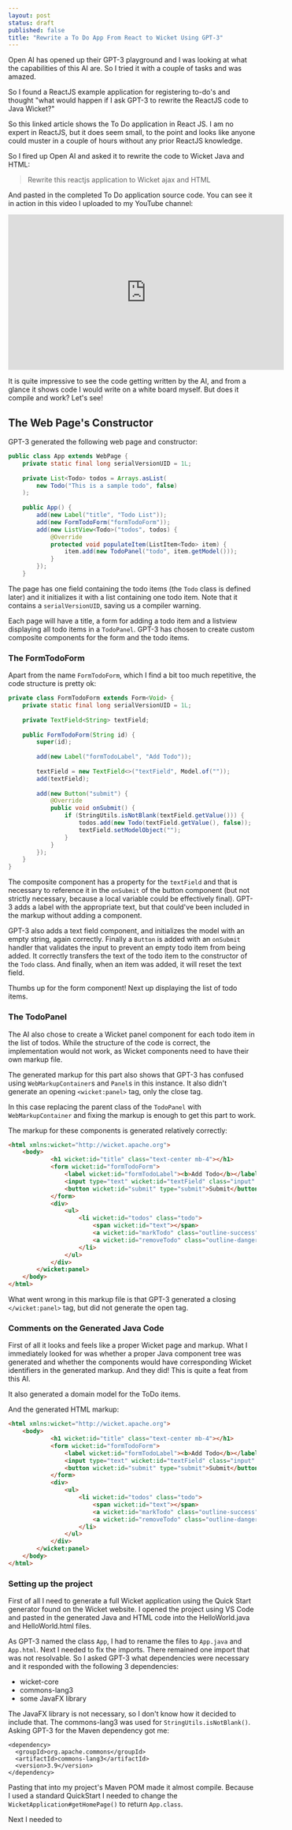 ```yaml
---
layout: post
status: draft
published: false
title: "Rewrite a To Do App From React to Wicket Using GPT-3"
---
```

Open AI has opened up their GPT-3 playground and I was looking at what the
capabilities of this AI are. So I tried it with a couple of tasks and was
amazed.

So I found a ReactJS example application for registering to-do's and thought
"what would happen if I ask GPT-3 to rewrite the ReactJS code to Java Wicket?"

So this linked article shows the To Do application in React JS. I am no expert
in ReactJS, but it does seem small, to the point and looks like anyone could
muster in a couple of hours without any prior ReactJS knowledge.

So I fired up Open AI and asked it to rewrite the code to Wicket Java and HTML:

> Rewrite this reactjs application to Wicket ajax and HTML

And pasted in the completed To Do application source code. You can see it in 
action in this video I uploaded to my YouTube channel:

<iframe width="560" height="315" src="https://www.youtube.com/embed/lkRYN6TrO8s" title="YouTube video player" frameborder="0" allow="accelerometer; autoplay; clipboard-write; encrypted-media; gyroscope; picture-in-picture" allowfullscreen></iframe>

It is quite impressive to see the code getting written by the AI, and from a 
glance it shows code I would write on a white board myself. But does it compile
and work? Let's see!

## The Web Page's Constructor

GPT-3 generated the following web page and constructor:

```java
public class App extends WebPage {
    private static final long serialVersionUID = 1L;
    
    private List<Todo> todos = Arrays.asList(
        new Todo("This is a sample todo", false)
    );
    
    public App() {
        add(new Label("title", "Todo List"));
        add(new FormTodoForm("formTodoForm"));
        add(new ListView<Todo>("todos", todos) {
            @Override
            protected void populateItem(ListItem<Todo> item) {
                item.add(new TodoPanel("todo", item.getModel()));
            }
        });
    }
```

The page has one field containing the todo items (the `Todo` class is defined 
later) and it initializes it with a list containing one todo item. Note that it
contains a `serialVersionUID`, saving us a compiler warning.

Each page will have a title, a form for adding a todo item and a listview 
displaying all todo items in a `TodoPanel`. GPT-3 has chosen to create custom
composite components for the form and the todo items.

### The FormTodoForm

Apart from the name `FormTodoForm`, which I find a bit too much repetitive, the
code structure is pretty ok:

```java
private class FormTodoForm extends Form<Void> {
    private static final long serialVersionUID = 1L;
    
    private TextField<String> textField;
    
    public FormTodoForm(String id) {
        super(id);
        
        add(new Label("formTodoLabel", "Add Todo"));
        
        textField = new TextField<>("textField", Model.of(""));
        add(textField);
        
        add(new Button("submit") {
            @Override
            public void onSubmit() {
                if (StringUtils.isNotBlank(textField.getValue())) {
                    todos.add(new Todo(textField.getValue(), false));
                    textField.setModelObject("");
                }
            }
        });
    }
}
```

The composite component has a property for the `textField` and that is necessary
to reference it in the `onSubmit` of the button component (but not strictly 
necessary, because a local variable could be effectively final). GPT-3 adds a
label with the appropriate text, but that could've been included in the markup
without adding a component.

GPT-3 also adds a text field component, and initializes the model with an empty
string, again correctly. Finally a `Button` is added with an `onSubmit` handler
that validates the input to prevent an empty todo item from being added. It
correctly transfers the text of the todo item to the constructor of the `Todo`
class. And finally, when an item was added, it will reset the text field.

Thumbs up for the form component! Next up displaying the list of todo items.

### The TodoPanel

The AI also chose to create a Wicket panel component for each todo item in the
list of todos. While the structure of the code is correct, the implementation
would not work, as Wicket components need to have their own markup file.

The generated markup for this part also shows that GPT-3 has confused using
`WebMarkupContainer`s and `Panel`s in this instance. It also didn't generate an
opening `<wicket:panel>` tag, only the close tag.

In this case replacing the parent class of the `TodoPanel` with `WebMarkupContainer`
and fixing the markup is enough to get this part to work.



The markup for these components is
generated relatively correctly:

```html
<html xmlns:wicket="http://wicket.apache.org">
    <body>
            <h1 wicket:id="title" class="text-center mb-4"></h1>
            <form wicket:id="formTodoForm">
                <label wicket:id="formTodoLabel"><b>Add Todo</b></label>
                <input type="text" wicket:id="textField" class="input" placeholder="Add new todo" />
                <button wicket:id="submit" type="submit">Submit</button>
            </form>
            <div>
                <ul>
                    <li wicket:id="todos" class="todo">
                        <span wicket:id="text"></span>
                        <a wicket:id="markTodo" class="outline-success" href="#">✓</a>
                        <a wicket:id="removeTodo" class="outline-danger" href="#">✕</a>
                    </li>
                </ul>
            </div>
        </wicket:panel>
    </body>
</html>
```

What went wrong in this markup file is that GPT-3 generated a closing `</wicket:panel>`
tag, but did not generate the open tag.


### Comments on the Generated Java Code

First of all it looks and feels like a proper Wicket page and markup. What I
immediately looked for was whether a proper Java component tree was generated
and whether the components would have corresponding Wicket identifiers in the
generated markup. And they did! This is quite a feat from this AI.

It also generated a domain model for the ToDo items. 


And the generated HTML markup:

```html
<html xmlns:wicket="http://wicket.apache.org">
    <body>
            <h1 wicket:id="title" class="text-center mb-4"></h1>
            <form wicket:id="formTodoForm">
                <label wicket:id="formTodoLabel"><b>Add Todo</b></label>
                <input type="text" wicket:id="textField" class="input" placeholder="Add new todo" />
                <button wicket:id="submit" type="submit">Submit</button>
            </form>
            <div>
                <ul>
                    <li wicket:id="todos" class="todo">
                        <span wicket:id="text"></span>
                        <a wicket:id="markTodo" class="outline-success" href="#">✓</a>
                        <a wicket:id="removeTodo" class="outline-danger" href="#">✕</a>
                    </li>
                </ul>
            </div>
        </wicket:panel>
    </body>
</html>
```

### Setting up the project

First of all I need to generate a full Wicket application using the Quick Start 
generator found on the Wicket website. I opened the project using VS Code and
pasted in the generated Java and HTML code into the HelloWorld.java and 
HelloWorld.html files.

As GPT-3 named the class `App`, I had to rename the files to `App.java` and 
`App.html`. Next I needed to fix the imports. There remained one import that was
not resolvable. So I asked GPT-3 what dependencies were necessary and it 
responded with the following 3 dependencies:

- wicket-core
- commons-lang3
- some JavaFX library

The JavaFX library is not necessary, so I don't know how it decided to include
that. The commons-lang3 was used for `StringUtils.isNotBlank()`. Asking GPT-3
for the Maven dependency got me:

```
<dependency>
  <groupId>org.apache.commons</groupId>
  <artifactId>commons-lang3</artifactId>
  <version>3.9</version>
</dependency>
```

Pasting that into my project's Maven POM made it almost compile. Because I used
a standard QuickStart I needed to change the `WicketApplication#getHomePage()` 
to return `App.class`.

Next I needed to 
